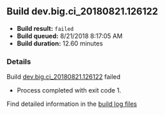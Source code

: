 ## Build dev.big.ci_20180821.126122
- **Build result:** `failed`
- **Build queued:** 8/21/2018 8:17:05 AM
- **Build duration:** 12.60 minutes
### Details
Build [dev.big.ci_20180821.126122](https://winappstudio.visualstudio.com/web/build.aspx?pcguid=a4ef43be-68ce-4195-a619-079b4d9834c2&builduri=vstfs%3a%2f%2f%2fBuild%2fBuild%2f26122) failed

+ Process completed with exit code 1.

Find detailed information in the [build log files](https://uwpctdiags.blob.core.windows.net/buildlogs/dev.big.ci_20180821.126122_logs.zip)
